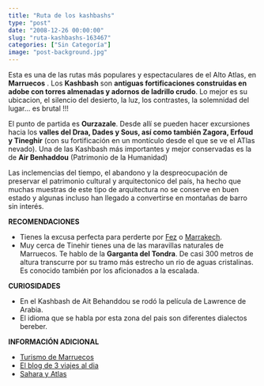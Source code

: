 ```yaml
---
title: "Ruta de los kashbashs"
type: "post"
date: "2008-12-26 00:00:00"
slug: "ruta-kashbashs-163467"
categories: ["Sin Categoría"]
image: "post-background.jpg"
---
```


[](/wp-content/uploads/2008/12/163467-110928.jpg)Esta es una de las rutas más populares y espectaculares de el Alto Atlas, en **Marruecos** . Los **Kashbash** son **antiguas fortificaciones construidas en adobe con torres almenadas y adornos de ladrillo crudo**. Lo mejor es su ubicacion, el silencio del desierto, la luz, los contrastes, la solemnidad del lugar... es brutal !!!

El punto de partida es **Ourzazale**. Desde allí se pueden hacer excursiones hacia los **valles del Draa, Dades y Sous, así como también Zagora, Erfoud y Tineghir** (con su fortificación en un montículo desde el que se ve el ATlas nevado). Una de las Kashbash más importantes y mejor conservadas es la de **Air Benhaddou** (Patrimonio de la Humanidad)

Las inclemencias del tiempo, el abandono y la despreocupación de preservar el patrimonio cultural y arquitectonico del país, ha hecho que muchas muestras de este tipo de arquitectura no se conserve en buen estado y algunas incluso han llegado a convertirse en montañas de barro sin interés.

**RECOMENDACIONES**

- [](/wp-content/uploads/2008/12/163467-110930.jpg)Tienes la excusa perfecta para perderte por [Fez](http://www.missviajes.com/fez-restos-imperiales-marruecos-18180) o [Marrakech](http://www.missviajes.com/marrakech-97018).
- Muy cerca de Tinehir tienes una de las maravillas naturales de Marruecos. Te hablo de la **Garganta del Tondra**. De casi 300 metros de altura transcurre por su tramo más estrecho un rio de aguas cristalinas. Es conocido también por los aficionados a la escalada.

**CURIOSIDADES**

- En el Kashbash de Ait Behanddou se rodó la película de Lawrence de Arabia.
- El idioma que se habla por esta zona del pais son diferentes dialectos bereber.

**INFORMACIÓN ADICIONAL**

- [Turismo de Marruecos](http://www.turismomarruecos.com/entrada/set.html)
- [El blog de 3 viajes al dia](http://www.3viajesaldia.com/ruta-de-las-kasbah-y-ciudades-imperiales-de-marruecos/)
- [Sahara y Atlas](http://www.saharayatlas.com/index.htm)